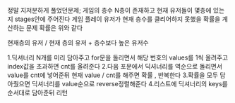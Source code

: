 정말 지저분하게 풀었던문제;
게임의 층수 N층이 존재하고 현재 유저들이 몇층에 있는지 stages안에 주어진다
게임 플레이 유저가 현재 층수를 클리어하지 못했을 확률을 계산하는 문제
확률은 위와 같다 

현재층의 유저 / 현재 층의 유저 + 층수보다 높은 유저수


1.딕셔너리 N개를 미리 담아주고 for문을 돌리면서 해당 번호의 values를 1씩 올려주고 index값을 초과하면 cnt를 올려준다
2.다음 포문에서 딕셔너리를 역순으로 돌리면서 value를 cnt에 넣어준뒤 현재 value / cnt를 해주면 확률 , 반복한다
3.확률을 모두 담아줬으면 딕셔너리를 value순으로 reverse정렬해준다
4.리스트에 딕셔너리의 keys를 순서대로 담아준뒤 리턴